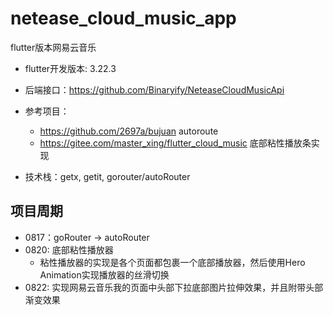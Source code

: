 # netease_cloud_music_app

flutter版本网易云音乐

- flutter开发版本: 3.22.3

- 后端接口：https://github.com/Binaryify/NeteaseCloudMusicApi

- 参考项目：
  - https://github.com/2697a/bujuan autoroute
  - https://gitee.com/master_xing/flutter_cloud_music 底部粘性播放条实现

- 技术栈：getx, getit, gorouter/autoRouter

## 项目周期

- 0817：goRouter -> autoRouter
- 0820: 底部粘性播放器
  - 粘性播放器的实现是各个页面都包裹一个底部播放器，然后使用Hero Animation实现播放器的丝滑切换
- 0822: 实现网易云音乐我的页面中头部下拉底部图片拉伸效果，并且附带头部渐变效果